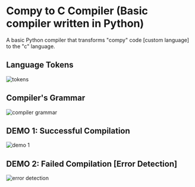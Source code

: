 # Compy to C Compiler (Basic compiler written in Python)

A basic Python compiler that transforms "compy" code [custom language] to the "c" language.

## Language Tokens

![tokens](https://github.com/yassinealoui/Python-Compiler/assets/81710553/05e73b56-c77c-4802-85ee-4de4be2a25dd)

## Compiler's Grammar

![compiler grammar](https://github.com/yassinealoui/Python-Compiler/assets/81710553/0091d089-5c40-4d76-85db-8ea3d1510274)

## DEMO 1: Successful Compilation 

![demo 1](https://github.com/yassinealoui/Python-Compiler/assets/81710553/3977ad44-c6dc-4637-a7e0-b58fe4d1053b)

## DEMO 2: Failed Compilation [Error Detection]

![error detection](https://github.com/yassinealoui/Python-Compiler/assets/81710553/a7e0eadd-5ca2-477a-808f-b9a92b9c2b88)
